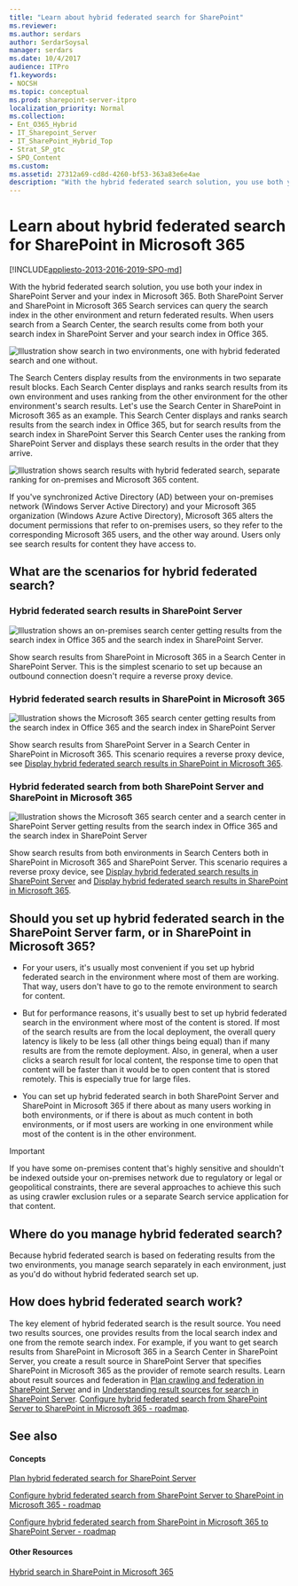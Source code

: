```yaml
---
title: "Learn about hybrid federated search for SharePoint"
ms.reviewer: 
ms.author: serdars
author: SerdarSoysal
manager: serdars
ms.date: 10/4/2017
audience: ITPro
f1.keywords:
- NOCSH
ms.topic: conceptual
ms.prod: sharepoint-server-itpro
localization_priority: Normal
ms.collection:
- Ent_O365_Hybrid
- IT_Sharepoint_Server
- IT_SharePoint_Hybrid_Top
- Strat_SP_gtc
- SPO_Content
ms.custom: 
ms.assetid: 27312a69-cd8d-4260-bf53-363a83e6e4ae
description: "With the hybrid federated search solution, you use both your index in SharePoint Server and your index in Microsoft 365. Both SharePoint Server and SharePoint in Microsoft 365 Search services can query the search index in the other environment and return federated results. When users search from a Search Center, the search results come from both your search index in SharePoint Server and your search index in Office 365."
---
```


# Learn about hybrid federated search for SharePoint in Microsoft 365

[!INCLUDE[appliesto-2013-2016-2019-SPO-md](../includes/appliesto-2013-2016-2019-SPO-md.md)]

With the hybrid federated search solution, you use both your index in SharePoint Server and your index in Microsoft 365. Both SharePoint Server and SharePoint in Microsoft 365 Search services can query the search index in the other environment and return federated results. When users search from a Search Center, the search results come from both your search index in SharePoint Server and your search index in Office 365.
  
![Illustration show search in two environments, one with hybrid federated search and one without.](../media/4f94457c-1678-434e-94eb-5a2aaee68fce.png)
  
The Search Centers display results from the environments in two separate result blocks. Each Search Center displays and ranks search results from its own environment and uses ranking from the other environment for the other environment's search results. Let's use the Search Center in SharePoint in Microsoft 365 as an example. This Search Center displays and ranks search results from the search index in Office 365, but for search results from the search index in SharePoint Server this Search Center uses the ranking from SharePoint Server and displays these search results in the order that they arrive.
  
![Illustration shows search results with hybrid federated search, separate ranking for on-premises and Microsoft 365 content.](../media/85309132-5eac-4ca1-a870-d10a3a9597b1.png)
  
If you've synchronized Active Directory (AD) between your on-premises network (Windows Server Active Directory) and your Microsoft 365 organization (Windows Azure Active Directory), Microsoft 365 alters the document permissions that refer to on-premises users, so they refer to the corresponding Microsoft 365 users, and the other way around. Users only see search results for content they have access to. 
  
## What are the scenarios for hybrid federated search?

### Hybrid federated search results in SharePoint Server

![Illustration shows an on-premises search center getting results from the search index in Office 365 and the search index in SharePoint Server.](../media/708141a3-4aa6-4e0d-ad12-c9ebb56cd672.png)
  
Show search results from SharePoint in Microsoft 365 in a Search Center in SharePoint Server. This is the simplest scenario to set up because an outbound connection doesn't require a reverse proxy device.
  
### Hybrid federated search results in SharePoint in Microsoft 365

![Illustration shows the Microsoft 365 search center getting results from the search index in Office 365 and the search index in SharePoint Server](../media/a51187e1-8fb9-4378-a9ee-ed5b210b2e52.png)
  
Show search results from SharePoint Server in a Search Center in SharePoint in Microsoft 365. This scenario requires a reverse proxy device, see [Display hybrid federated search results in SharePoint in Microsoft 365](display-hybrid-federated-search-results-in-sharepoint-online.md).
  
### Hybrid federated search from both SharePoint Server and SharePoint in Microsoft 365

![Illustration shows the Microsoft 365 search center and a search center in SharePoint Server getting results from the search index in Office 365 and the search index in SharePoint Server](../media/0c208d87-7939-4ec3-9fc0-af2061f62b6a.png)
  
Show search results from both environments in Search Centers both in SharePoint in Microsoft 365 and SharePoint Server. This scenario requires a reverse proxy device, see [Display hybrid federated search results in SharePoint Server](display-hybrid-federated-search-results-in-sharepoint-server.md) and [Display hybrid federated search results in SharePoint in Microsoft 365](display-hybrid-federated-search-results-in-sharepoint-online.md).
  
## Should you set up hybrid federated search in the SharePoint Server farm, or in SharePoint in Microsoft 365?

- For your users, it's usually most convenient if you set up hybrid federated search in the environment where most of them are working. That way, users don't have to go to the remote environment to search for content.
    
- But for performance reasons, it's usually best to set up hybrid federated search in the environment where most of the content is stored. If most of the search results are from the local deployment, the overall query latency is likely to be less (all other things being equal) than if many results are from the remote deployment. Also, in general, when a user clicks a search result for local content, the response time to open that content will be faster than it would be to open content that is stored remotely. This is especially true for large files.
    
- You can set up hybrid federated search in both SharePoint Server and SharePoint in Microsoft 365 if there about as many users working in both environments, or if there is about as much content in both environments, or if most users are working in one environment while most of the content is in the other environment.
    
> [!IMPORTANT]
>  If you have some on-premises content that's highly sensitive and shouldn't be indexed outside your on-premises network due to regulatory or legal or geopolitical constraints, there are several approaches to achieve this such as using crawler exclusion rules or a separate Search service application for that content. 
  
## Where do you manage hybrid federated search?

Because hybrid federated search is based on federating results from the two environments, you manage search separately in each environment, just as you'd do without hybrid federated search set up.
  
## How does hybrid federated search work?

The key element of hybrid federated search is the result source. You need two results sources, one provides results from the local search index and one from the remote search index. For example, if you want to get search results from SharePoint in Microsoft 365 in a Search Center in SharePoint Server, you create a result source in SharePoint Server that specifies SharePoint in Microsoft 365 as the provider of remote search results. Learn about result sources and federation in [Plan crawling and federation in SharePoint Server](../search/plan-crawling-and-federation.md) and in [Understanding result sources for search in SharePoint Server](../search/understanding-result-sources-for-search.md). [Configure hybrid federated search from SharePoint Server to SharePoint in Microsoft 365 - roadmap](configure-hybrid-federated-search-sharepoint-serverroadmap.md).
  
## See also

#### Concepts

[Plan hybrid federated search for SharePoint Server](plan-hybrid-federated-search.md)
  
[Configure hybrid federated search from SharePoint Server to SharePoint in Microsoft 365 - roadmap](configure-hybrid-federated-search-sharepoint-serverroadmap.md)
  
[Configure hybrid federated search from SharePoint in Microsoft 365 to SharePoint Server - roadmap](configure-hybrid-federated-search-sharepoint-onlineroadmap.md)
#### Other Resources

[Hybrid search in SharePoint in Microsoft 365](hybrid-search-in-sharepoint.md)

